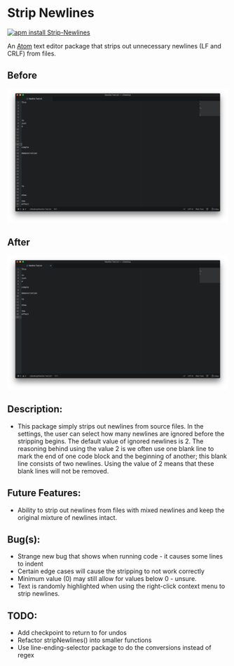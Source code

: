 # Strip Newlines

[![apm install Strip-Newlines](https://apm-badges.herokuapp.com/apm/strip-newlines.svg)](https://atom.io/packages/strip-newlines)

An [Atom](https://atom.io) text editor package that strips out unnecessary newlines (LF and CRLF) from files.

## Before
![alt tag](https://raw.githubusercontent.com/JosephTLyons/Strip-Newlines/master/Screenshots/Before.png)

## After
![alt tag](https://raw.githubusercontent.com/JosephTLyons/Strip-Newlines/master/Screenshots/After.png)

## Description:

* This package simply strips out newlines from source files.  In the settings, the user can select how many newlines are ignored before the stripping begins.  The default value of ignored newlines is 2.  The reasoning behind using the value 2 is we often use one blank line to mark the end of one code block and the beginning of another; this blank line consists of two newlines.  Using the value of 2 means that these blank lines will not be removed.

## Future Features:

* Ability to strip out newlines from files with mixed newlines and keep the original mixture of newlines intact.

## Bug(s):

* Strange new bug that shows when running code - it causes some lines to indent
* Certain edge cases will cause the stripping to not work correctly
* Minimum value (0) may still allow for values below 0 - unsure.
* Text is randomly highlighted when using the right-click context menu to strip newlines.

## TODO:

* Add checkpoint to return to for undos
* Refactor stripNewlines() into smaller functions
* Use line-ending-selector package to do the conversions instead of regex
